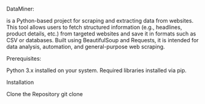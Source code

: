 DataMiner: 

is a Python-based project for scraping and extracting data from websites. This tool allows users to fetch structured information (e.g., headlines, product details, etc.) from targeted websites and save it in formats such as CSV or databases. Built using BeautifulSoup and Requests, it is intended for data analysis, automation, and general-purpose web scraping.

Prerequisites:

Python 3.x installed on your system.
Required libraries installed via pip.

Installation

Clone the Repository git clone 
